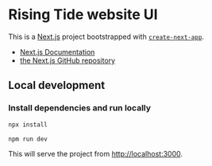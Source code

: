 # Rising Tide website UI

This is a [Next.js](https://nextjs.org) project bootstrapped with [`create-next-app`](https://nextjs.org/docs/app/api-reference/cli/create-next-app).

- [Next.js Documentation](https://nextjs.org/docs)
- [the Next.js GitHub repository](https://github.com/vercel/next.js)

## Local development

### Install dependencies and run locally
```bash
npx install
```

```bash
npm run dev
```

This will serve the project from [http://localhost:3000](http://localhost:3000).
